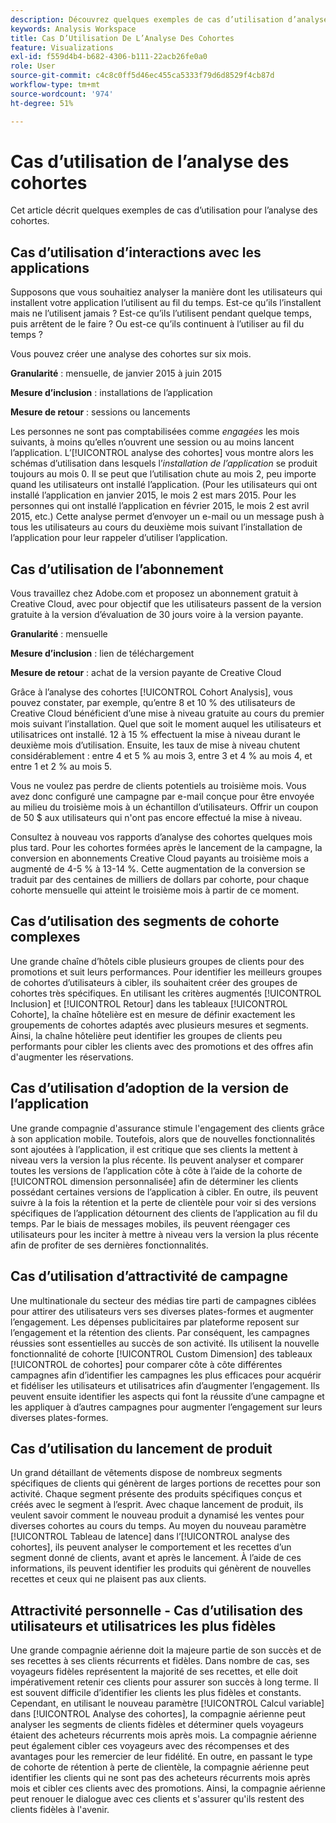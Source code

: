 ```yaml
---
description: Découvrez quelques exemples de cas d’utilisation d’analyse des cohortes.
keywords: Analysis Workspace
title: Cas D’Utilisation De L’Analyse Des Cohortes
feature: Visualizations
exl-id: f559d4b4-b682-4306-b111-22acb26fe0a0
role: User
source-git-commit: c4c8c0ff5d46ec455ca5333f79d6d8529f4cb87d
workflow-type: tm+mt
source-wordcount: '974'
ht-degree: 51%

---
```


# Cas d’utilisation de l’analyse des cohortes

Cet article décrit quelques exemples de cas d’utilisation pour l’analyse des cohortes.

## Cas d’utilisation d’interactions avec les applications

Supposons que vous souhaitiez analyser la manière dont les utilisateurs qui installent votre application l’utilisent au fil du temps. Est-ce qu’ils l’installent mais ne l’utilisent jamais ? Est-ce qu’ils l’utilisent pendant quelque temps, puis arrêtent de le faire ? Ou est-ce qu’ils continuent à l’utiliser au fil du temps ?

Vous pouvez créer une analyse des cohortes sur six mois.

**Granularité** : mensuelle, de janvier 2015 à juin 2015

**Mesure d’inclusion** : installations de l’application

**Mesure de retour** : sessions ou lancements

Les personnes ne sont pas comptabilisées comme *engagées* les mois suivants, à moins qu’elles n’ouvrent une session ou au moins lancent l’application. L’[!UICONTROL analyse des cohortes] vous montre alors les schémas d’utilisation dans lesquels l’*installation de l’application* se produit toujours au mois 0. Il se peut que l’utilisation chute au mois 2, peu importe quand les utilisateurs ont installé l’application. (Pour les utilisateurs qui ont installé l’application en janvier 2015, le mois 2 est mars 2015. Pour les personnes qui ont installé l’application en février 2015, le mois 2 est avril 2015, etc.) Cette analyse permet d’envoyer un e-mail ou un message push à tous les utilisateurs au cours du deuxième mois suivant l’installation de l’application pour leur rappeler d’utiliser l’application.

## Cas d’utilisation de l’abonnement

Vous travaillez chez Adobe.com et proposez un abonnement gratuit à Creative Cloud, avec pour objectif que les utilisateurs passent de la version gratuite à la version d’évaluation de 30 jours voire à la version payante.

**Granularité** : mensuelle

**Mesure d’inclusion** : lien de téléchargement

**Mesure de retour** : achat de la version payante de Creative Cloud

Grâce à l’analyse des cohortes [!UICONTROL Cohort Analysis], vous pouvez constater, par exemple, qu’entre 8 et 10 % des utilisateurs de Creative Cloud bénéficient d’une mise à niveau gratuite au cours du premier mois suivant l’installation. Quel que soit le moment auquel les utilisateurs et utilisatrices ont installé. 12 à 15 % effectuent la mise à niveau durant le deuxième mois d’utilisation. Ensuite, les taux de mise à niveau chutent considérablement : entre 4 et 5 % au mois 3, entre 3 et 4 % au mois 4, et entre 1 et 2 % au mois 5.

Vous ne voulez pas perdre de clients potentiels au troisième mois. Vous avez donc configuré une campagne par e-mail conçue pour être envoyée au milieu du troisième mois à un échantillon d’utilisateurs. Offrir un coupon de 50 $ aux utilisateurs qui n&#39;ont pas encore effectué la mise à niveau.

Consultez à nouveau vos rapports d’analyse des cohortes quelques mois plus tard. Pour les cohortes formées après le lancement de la campagne, la conversion en abonnements Creative Cloud payants au troisième mois a augmenté de 4-5 % à 13-14 %. Cette augmentation de la conversion se traduit par des centaines de milliers de dollars par cohorte, pour chaque cohorte mensuelle qui atteint le troisième mois à partir de ce moment.

## Cas d’utilisation des segments de cohorte complexes

Une grande chaîne d’hôtels cible plusieurs groupes de clients pour des promotions et suit leurs performances. Pour identifier les meilleurs groupes de cohortes d’utilisateurs à cibler, ils souhaitent créer des groupes de cohortes très spécifiques. En utilisant les critères augmentés [!UICONTROL Inclusion] et [!UICONTROL Retour] dans les tableaux [!UICONTROL Cohorte], la chaîne hôtelière est en mesure de définir exactement les groupements de cohortes adaptés avec plusieurs mesures et segments. Ainsi, la chaîne hôtelière peut identifier les groupes de clients peu performants pour cibler les clients avec des promotions et des offres afin d&#39;augmenter les réservations.

## Cas d’utilisation d’adoption de la version de l’application

Une grande compagnie d&#39;assurance stimule l&#39;engagement des clients grâce à son application mobile. Toutefois, alors que de nouvelles fonctionnalités sont ajoutées à l’application, il est critique que ses clients la mettent à niveau vers la version la plus récente. Ils peuvent analyser et comparer toutes les versions de l’application côte à côte à l’aide de la cohorte de [!UICONTROL dimension personnalisée] afin de déterminer les clients possédant certaines versions de l’application à cibler. En outre, ils peuvent suivre à la fois la rétention et la perte de clientèle pour voir si des versions spécifiques de l’application détournent des clients de l’application au fil du temps. Par le biais de messages mobiles, ils peuvent réengager ces utilisateurs pour les inciter à mettre à niveau vers la version la plus récente afin de profiter de ses dernières fonctionnalités.

## Cas d’utilisation d’attractivité de campagne

Une multinationale du secteur des médias tire parti de campagnes ciblées pour attirer des utilisateurs vers ses diverses plates-formes et augmenter l’engagement. Les dépenses publicitaires par plateforme reposent sur l’engagement et la rétention des clients. Par conséquent, les campagnes réussies sont essentielles au succès de son activité. Ils utilisent la nouvelle fonctionnalité de cohorte [!UICONTROL Custom Dimension] des tableaux [!UICONTROL de cohortes] pour comparer côte à côte différentes campagnes afin d’identifier les campagnes les plus efficaces pour acquérir et fidéliser les utilisateurs et utilisatrices afin d’augmenter l’engagement. Ils peuvent ensuite identifier les aspects qui font la réussite d’une campagne et les appliquer à d’autres campagnes pour augmenter l’engagement sur leurs diverses plates-formes.

## Cas d’utilisation du lancement de produit

Un grand détaillant de vêtements dispose de nombreux segments spécifiques de clients qui génèrent de larges portions de recettes pour son activité. Chaque segment présente des produits spécifiques conçus et créés avec le segment à l’esprit. Avec chaque lancement de produit, ils veulent savoir comment le nouveau produit a dynamisé les ventes pour diverses cohortes au cours du temps. Au moyen du nouveau paramètre [!UICONTROL Tableau de latence] dans l’[!UICONTROL analyse des cohortes], ils peuvent analyser le comportement et les recettes d’un segment donné de clients, avant et après le lancement. À l’aide de ces informations, ils peuvent identifier les produits qui génèrent de nouvelles recettes et ceux qui ne plaisent pas aux clients.

## Attractivité personnelle - Cas d’utilisation des utilisateurs et utilisatrices les plus fidèles

Une grande compagnie aérienne doit la majeure partie de son succès et de ses recettes à ses clients récurrents et fidèles. Dans nombre de cas, ses voyageurs fidèles représentent la majorité de ses recettes, et elle doit impérativement retenir ces clients pour assurer son succès à long terme. Il est souvent difficile d’identifier les clients les plus fidèles et constants. Cependant, en utilisant le nouveau paramètre [!UICONTROL Calcul variable] dans [!UICONTROL Analyse des cohortes], la compagnie aérienne peut analyser les segments de clients fidèles et déterminer quels voyageurs étaient des acheteurs récurrents mois après mois. La compagnie aérienne peut également cibler ces voyageurs avec des récompenses et des avantages pour les remercier de leur fidélité. En outre, en passant le type de cohorte de rétention à perte de clientèle, la compagnie aérienne peut identifier les clients qui ne sont pas des acheteurs récurrents mois après mois et cibler ces clients avec des promotions. Ainsi, la compagnie aérienne peut renouer le dialogue avec ces clients et s&#39;assurer qu&#39;ils restent des clients fidèles à l&#39;avenir.
